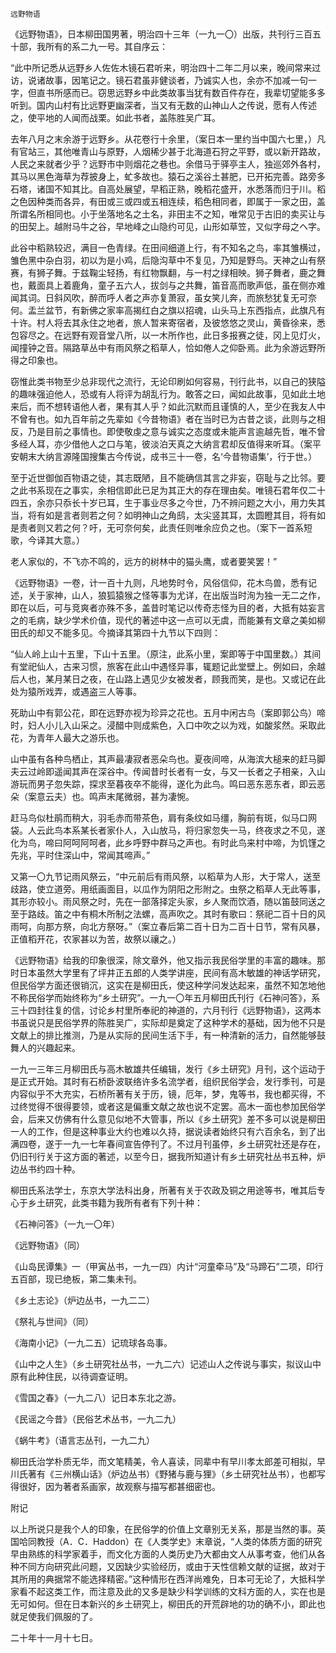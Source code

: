     远野物语 

   《远野物语》，日本柳田国男著，明治四十三年（一九一〇）出版，共刊行三百五十部，我所有的系二九一号。其自序云：

   “此中所记悉从远野乡人佐佐木镜石君听来，明治四十二年二月以来，晚间常来过访，说诸故事，因笔记之。镜石君虽非健谈者，乃诚实人也，余亦不加减一句一字，但直书所感而已。窃思远野乡中此类故事当犹有数百件存在，我辈切望能多多听到。国内山村有比远野更幽深者，当又有无数的山神山人之传说，愿有人传述之，使平地的人闻而战栗。如此书者，盖陈胜吴广耳。

   去年八月之末余游于远野乡。从花卷行十余里，（案日本一里约当中国六七里，）凡有官站三，其他唯青山与原野，人烟稀少甚于北海道石狩之平野，或以新开路故，人民之来就者少乎？远野市中则烟花之巷也。余借马于驿亭主人，独巡郊外各村，其马以黑色海草为荐披身上，虻多故也。猿石之溪谷土甚肥，已开拓完善。路旁多石塔，诸国不知其比。自高处展望，早稻正熟，晚稻花盛开，水悉落而归于川。稻之色因种类而各异，有田或三或四或五相连续，稻色相同者，即属于一家之田，盖所谓名所相同也。小于坐落地名之土名，非田主不之知，唯常见于古旧的卖买让与的田契上。越附马牛之谷，早地峰之山隐约可见，山形如草笠，又似字母之ヘ字。

   此谷中稻熟较迟，满目一色青绿。在田间细道上行，有不知名之鸟，率其雏横过，雏色黑中杂白羽，初以为是小鸡，后隐沟草中不复见，乃知是野鸟。天神之山有祭赛，有狮子舞。于兹鞠尘轻扬，有红物飘翻，与一村之绿相映。狮子舞者，鹿之舞也，戴面具上着鹿角，童子五六人，拔剑与之共舞，笛音高而歌声低，虽在侧亦难闻其词。日斜风吹，醉而呼人者之声亦复萧寂，虽女笑儿奔，而旅愁犹复无可奈何。盂兰盆节，有新佛之家率高揭红白之旗以招魂，山头马上东西指点，此旗凡有十许。村人将去其永住之地者，旅人暂来寄宿者，及彼悠悠之灵山，黄昏徐来，悉包容尽之。在远野有观音堂八所，以一木所作也，此日多报赛之徒，冈上见灯火，闻撞钟之音。隔路草丛中有雨风祭之稻草人，恰如倦人之仰卧焉。此为余游远野所得之印象也。

   窃惟此类书物至少总非现代之流行，无论印刷如何容易，刊行此书，以自己的狭隘的趣味强迫他人，恐或有人将评为胡乱行为。敢答之曰，闻如此故事，见如此土地来后，而不想转语他人者，果有其人乎？如此沉默而且谨慎的人，至少在我友人中不曾有也。如九百年前之先辈如《今昔物语》者在当时已为古昔之谈，此则与之相反，乃是目前之事情也。即使敬虔之意与诚实之态度或未能声言逾越先哲，唯不曾多经人耳，亦少借他人之口与笔，彼淡泊天真之大纳言君却反值得来听耳。（案平安朝末大纳言源隆国搜集古今传说，成书三十一卷，名‘今昔物语集’，行于世。）

   至于近世御伽百物语之徒，其志既陋，且不能确信其言之非妄，窃耻与之比邻。要之此书系现在之事实，余相信即此已足为其正大的存在理由矣。唯镜石君年仅二十四五，余亦只忝长十岁已耳，生于事业尽多之今世，乃不辨问题之大小，用力失其当，将有如是言者则若之何？如明神山之角鸱，太尖竖其耳，太圆瞪其目，将有如是责者则又若之何？吁，无可奈何矣，此责任则唯余应负之也。（案下一首系短歌，今译其大意。）

   老人家似的，不飞亦不鸣的，远方的树林中的猫头鹰，或者要笑罢！”

   《远野物语》一卷，计一百十九则，凡地势时令，风俗信仰，花木鸟兽，悉有记述，关于家神，山人，狼狐猿猴之怪等事为尤详，在出版当时洵为独一无二之作，即在以后，可与竞爽者亦殊不多，盖昔时笔记以传奇志怪为目的者，大抵有姑妄言之的毛病，缺少学术价值，现代的著述中这一点可以无虞，而能兼有文章之美如柳田氏的却又不能多见。今摘译其第四十九节以下四则：

   “仙人岭上山十五里，下山十五里。（原注，此系小里，案即等于中国里数。）其间有堂祀仙人，古来习惯，旅客在此山中遇怪异事，辄题记此堂壁上。例如曰，余越后人也，某月某日之夜，在山路上遇见少女被发者，顾我而笑，是也。又或记在此处为猿所戏弄，或遇盗三人等事。

   死助山中有郭公花，即在远野亦视为珍异之花也。五月中闲古鸟（案即郭公鸟）啼时，妇人小儿入山采之。浸醋中则成紫色，入口中吹之以为戏，如酸浆然。采取此花，为青年人最大之游乐也。

   山中虽有各种鸟栖止，其声最凄寂者恶朵鸟也。夏夜间啼，从海滨大槌来的赶马脚夫云过岭即遥闻其声在深谷中。传闻昔时长者有一女，与又一长者之子相亲，入山游玩而男子忽失踪，探求至暮夜卒不能得，遂化为此鸟。鸣曰恶东恶东者，即云恶朵（案意云夫）也。鸣声末尾微弱，甚为凄惋。

   赶马鸟似杜鹃而稍大，羽毛赤而带茶色，肩有条纹如马缰，胸前有斑，似马口网袋。人云此鸟本系某长者家仆人，入山放马，将归家忽失一马，终夜求之不见，遂化为鸟，啼曰阿呵阿呵者，此乡呼野中群马之声也。有时此鸟来村中啼，为饥馑之先兆，平时住深山中，常闻其啼声。”

   又第一〇九节记雨风祭云，“中元前后有雨风祭，以稻草为人形，大于常人，送至歧路，使立道旁。用纸画面目，以瓜作为阴阳之形附之。虫祭之稻草人无此等事，其形亦较小。雨风祭之时，先在一部落择定头家，乡人聚而饮酒，随以笛鼓同送之至于路歧。笛之中有桐木所制之法螺，高声吹之。其时有歌曰：祭祀二百十日的风雨呵，向那方祭，向北方祭呀。”（案立春后第二百十日为二百十日节，常有风暴，正值稻开花，农家甚以为苦，故祭以禳之。）

   《远野物语》给我的印象很深，除文章外，他又指示我民俗学里的丰富的趣味。那时日本虽然大学里有了坪井正五郎的人类学讲座，民间有高木敏雄的神话学研究，但民俗学方面还很销沉，这实在是柳田氏，使这种学问发达起来，虽然不知怎地他不称民俗学而始终称为“乡土研究”。一九一〇年五月柳田氏刊行《石神问答》，系三十四封往复的信，讨论乡村里所奉祀的神道的，六月刊行《远野物语》，这两本书虽说只是民俗学界的陈胜吴广，实际却是奠定了这种学术的基础，因为他不只是文献上的排比推测，乃是从实际的民间生活下手，有一种清新的活力，自然能够鼓舞人的兴趣起来。

   一九一三年三月柳田氏与高木敏雄共任编辑，发行《乡土研究》月刊，这个运动于是正式开始。其时有石桥卧波联络许多名流学者，组织民俗学会，发行季刊，可是内容似乎不大充实，石桥所著有关于历，镜，厄年，梦，鬼等书，我也都买得，不过终觉得不很得要领，或者这是偏重文献之故也说不定罢。高木一面也参加民俗学会，后来又仿佛有什么意见似地不大管事，所以《乡土研究》差不多可以说是柳田一人的工作，但是这种事业大约也难以久持，据说读者始终只有六百余名，到了出满四卷，遂于一九一七年春间宣告停刊了。不过月刊虽停，乡土研究社还是存在，仍旧刊行关于这方面的著述，以至今日，据我所知道计有乡土研究社丛书五种，炉边丛书约四十种。

   柳田氏系法学士，东京大学法科出身，所著有关于农政及铜之用途等书，唯其后专心于乡土研究，此类书籍为我所有者有下列十种：

   《石神问答》（一九一〇年）

   《远野物语》（同）

   《山岛民谭集》一（甲寅丛书，一九一四）内计“河童牵马”及“马蹄石”二项，印行五百部，现已绝板，第二集未刊。

   《乡土志论》（炉边丛书，一九二二）

   《祭礼与世间》（同）

   《海南小记》（一九二五）记琉球各岛事。

   《山中之人生》（乡土研究社丛书，一九二六）记述山人之传说与事实，拟议山中原有此种住民，以待调查证明。

   《雪国之春》（一九二八）记日本东北之游。

   《民谣之今昔》（民俗艺术丛书，一九二九）

   《蜗牛考》（语言志丛刊，一九二九）

   柳田氏治学朴质无华，而文笔精美，令人喜读，同辈中有早川孝太郎差可相拟，早川氏著有《三州横山话》（炉边丛书）《野猪与鹿与狸》（乡土研究社丛书），也都写得很好，因为著者系画家，故观察与描写都甚细密也。

   附记

   以上所说只是我个人的印象，在民俗学的价值上文章别无关系，那是当然的事。英国哈同教授（A．C．Haddon）在《人类学史》末章说，“人类的体质方面的研究早由熟练的科学家着手，而文化方面的人类历史乃大都由文人从事考查，他们从各种不同方向研究此问题，又因缺少实验经历，或由于天性信赖文献的证据，故对于其所用的典据常不能选择精密。”这种情形在西洋尚难免，日本可无论了，大抵科学家看不起这类工作，而注意及此的又多是缺少科学训练的文科方面的人，实在也是无可如何。但在日本新兴的乡土研究上，柳田氏的开荒辟地的功的确不小，即此也就足使我们佩服的了。

   二十年十一月十七日。

